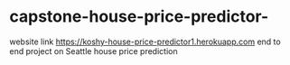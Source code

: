 # capstone-house-price-predictor-
website link https://koshy-house-price-predictor1.herokuapp.com 
end to end project on Seattle house price prediction 
